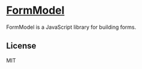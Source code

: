 # [FormModel](https://zarplata.github.io/form-model/)

FormModel is a JavaScript library for building forms.

## License

MIT

